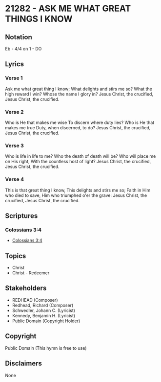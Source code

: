 # 21282 - ASK ME WHAT GREAT THINGS I KNOW

## Notation

Eb - 4/4 on 1 - DO

## Lyrics

### Verse 1

Ask me what great thing I know; What delights and stirs me so? What the high reward I win? Whose the name I glory in? Jesus Christ, the crucified, Jesus Christ, the crucified.

### Verse 2

Who is He that makes me wise To discern where duty lies? Who is He that makes me true Duty, when discerned, to do?  Jesus Christ, the crucified, Jesus Christ, the crucified.

### Verse 3

Who is life in life to me? Who the death of death will be? Who will place me on His right, With the countless host of light? Jesus Christ, the crucified, Jesus Christ, the crucified. 

### Verse 4

This is that great thing I know, This delights and stirs me so; Faith in Him who died to save, Him who triumphed o'er the grave: Jesus Christ, the crucified, Jesus Christ, the crucified. 


## Scriptures

### Colossians 3:4

- [Colossians 3:4](https://www.biblegateway.com/passage/?search=Colossians%203%3A4)


## Topics

- Christ
- Christ - Redeemer

## Stakeholders

- REDHEAD (Composer)
- Redhead, Richard (Composer)
- Schwedler, Johann C. (Lyricist)
- Kennedy, Benjamin H. (Lyricist)
- Public Domain (Copyright Holder)

## Copyright

Public Domain
(This hymn is free to use)

## Disclaimers

None

